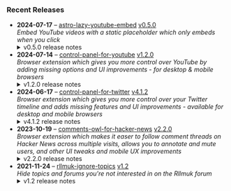 ### Recent Releases

<!-- RECENT_RELEASES -->
<ul>
<li>
  <strong>2024-07-17</strong> – <a href="https://github.com/insin/astro-lazy-youtube-embed">astro-lazy-youtube-embed</a> <a href="https://github.com/insin/astro-lazy-youtube-embed/releases/tag/v0.5.0">v0.5.0</a>
  <div><em>Embed YouTube videos with a static placeholder which only embeds when you click</em></div>
  <details><summary>v0.5.0 release notes</summary><h3>Added</h3>
<ul>
<li>Added the "Watch on YouTube" link to the embed
<ul>
<li>To omit the link, pass a <code>noLink</code> flag prop</li>
</ul>
</li>
<li>Added support for custom thumbnails
<ul>
<li>Pass a URL as the <code>thumbnail</code> prop</li>
</ul>
</li>
</ul>
<h3>Screenshots</h3>
<h4>"Watch on YouTube" link</h4>
<p><a target="_blank" rel="noopener noreferrer" href="https://private-user-images.githubusercontent.com/226692/349390469-2100e672-32bd-47f4-8748-a4a63a67a63b.png?jwt=eyJhbGciOiJIUzI1NiIsInR5cCI6IkpXVCJ9.eyJpc3MiOiJnaXRodWIuY29tIiwiYXVkIjoicmF3LmdpdGh1YnVzZXJjb250ZW50LmNvbSIsImtleSI6ImtleTUiLCJleHAiOjE3MjIwMTM4MTUsIm5iZiI6MTcyMjAxMzUxNSwicGF0aCI6Ii8yMjY2OTIvMzQ5MzkwNDY5LTIxMDBlNjcyLTMyYmQtNDdmNC04NzQ4LWE0YTYzYTY3YTYzYi5wbmc_WC1BbXotQWxnb3JpdGhtPUFXUzQtSE1BQy1TSEEyNTYmWC1BbXotQ3JlZGVudGlhbD1BS0lBVkNPRFlMU0E1M1BRSzRaQSUyRjIwMjQwNzI2JTJGdXMtZWFzdC0xJTJGczMlMkZhd3M0X3JlcXVlc3QmWC1BbXotRGF0ZT0yMDI0MDcyNlQxNzA1MTVaJlgtQW16LUV4cGlyZXM9MzAwJlgtQW16LVNpZ25hdHVyZT0xODIxNTdkNTU2ZjkxNDlkOWEzYTc2OTAyYTYzZTdkMmVlYWU2M2UyM2RhOWMyOWQzMGRjOGFkYWQyYWZjMzNjJlgtQW16LVNpZ25lZEhlYWRlcnM9aG9zdCZhY3Rvcl9pZD0wJmtleV9pZD0wJnJlcG9faWQ9MCJ9.uT296sV0TJCVWmZj81G3FOy1zFP6K7Jjb_GIenfDLIg"><img src="https://private-user-images.githubusercontent.com/226692/349390469-2100e672-32bd-47f4-8748-a4a63a67a63b.png?jwt=eyJhbGciOiJIUzI1NiIsInR5cCI6IkpXVCJ9.eyJpc3MiOiJnaXRodWIuY29tIiwiYXVkIjoicmF3LmdpdGh1YnVzZXJjb250ZW50LmNvbSIsImtleSI6ImtleTUiLCJleHAiOjE3MjIwMTM4MTUsIm5iZiI6MTcyMjAxMzUxNSwicGF0aCI6Ii8yMjY2OTIvMzQ5MzkwNDY5LTIxMDBlNjcyLTMyYmQtNDdmNC04NzQ4LWE0YTYzYTY3YTYzYi5wbmc_WC1BbXotQWxnb3JpdGhtPUFXUzQtSE1BQy1TSEEyNTYmWC1BbXotQ3JlZGVudGlhbD1BS0lBVkNPRFlMU0E1M1BRSzRaQSUyRjIwMjQwNzI2JTJGdXMtZWFzdC0xJTJGczMlMkZhd3M0X3JlcXVlc3QmWC1BbXotRGF0ZT0yMDI0MDcyNlQxNzA1MTVaJlgtQW16LUV4cGlyZXM9MzAwJlgtQW16LVNpZ25hdHVyZT0xODIxNTdkNTU2ZjkxNDlkOWEzYTc2OTAyYTYzZTdkMmVlYWU2M2UyM2RhOWMyOWQzMGRjOGFkYWQyYWZjMzNjJlgtQW16LVNpZ25lZEhlYWRlcnM9aG9zdCZhY3Rvcl9pZD0wJmtleV9pZD0wJnJlcG9faWQ9MCJ9.uT296sV0TJCVWmZj81G3FOy1zFP6K7Jjb_GIenfDLIg" alt="" content-type-secured-asset="image/png" style="max-width: 100%;"></a></p></details>
</li>
<li>
  <strong>2024-07-14</strong> – <a href="https://github.com/insin/control-panel-for-youtube">control-panel-for-youtube</a> <a href="https://github.com/insin/control-panel-for-youtube/releases/tag/v1.2.0">v1.2.0</a>
  <div><em>Browser extension which gives you more control over YouTube by adding missing options and UI improvements - for desktop &amp; mobile browsers</em></div>
  <details><summary>v1.2.0 release notes</summary><p>Visit the <a href="https://jbscript.dev/control-panel-for-youtube" rel="nofollow">Control Panel for YouTube website</a> for installation links, more information about the extension, and FAQs.</p>
<h2>Changes</h2>
<p>New options for desktop YouTube:</p>
<ul>
<li>Full size theater mode</li>
<li>Hide Miniplayer button</li>
<li>Search thumbnail size, which by default reverts the recent size increase YouTube made to search result thumbnails</li>
<li>Minimum grid items per row, for Home and Subscriptions</li>
</ul>
<p>hideSuggestedSections:</p>
<ul>
<li>Now also hides Recommended videos and Recommended playlists when viewing a (non-Watch Later) playlist</li>
</ul>
<h2>Availability</h2>
<p>New versions have to be reviewed and published by each browser extension store before they're available for use.</p>
<p>This release is available in the following extension stores:</p>
<p><a href="https://apps.apple.com/app/id6478456678?platform=mac" rel="nofollow"><img src="https://private-user-images.githubusercontent.com/226692/308588488-1ad45460-be0b-48ff-bbb4-6721e77e6537.png?jwt=eyJhbGciOiJIUzI1NiIsInR5cCI6IkpXVCJ9.eyJpc3MiOiJnaXRodWIuY29tIiwiYXVkIjoicmF3LmdpdGh1YnVzZXJjb250ZW50LmNvbSIsImtleSI6ImtleTUiLCJleHAiOjE3MjIwMTM4MTUsIm5iZiI6MTcyMjAxMzUxNSwicGF0aCI6Ii8yMjY2OTIvMzA4NTg4NDg4LTFhZDQ1NDYwLWJlMGItNDhmZi1iYmI0LTY3MjFlNzdlNjUzNy5wbmc_WC1BbXotQWxnb3JpdGhtPUFXUzQtSE1BQy1TSEEyNTYmWC1BbXotQ3JlZGVudGlhbD1BS0lBVkNPRFlMU0E1M1BRSzRaQSUyRjIwMjQwNzI2JTJGdXMtZWFzdC0xJTJGczMlMkZhd3M0X3JlcXVlc3QmWC1BbXotRGF0ZT0yMDI0MDcyNlQxNzA1MTVaJlgtQW16LUV4cGlyZXM9MzAwJlgtQW16LVNpZ25hdHVyZT01MThmM2NkNWQyNWYyNGQ5ZThmOTNmNWRlYmU1ZDlhNDZiMGJmMmQ5NjQxZGNmYjhmNzc2MzI4MWU5YTNlZDkzJlgtQW16LVNpZ25lZEhlYWRlcnM9aG9zdCZhY3Rvcl9pZD0wJmtleV9pZD0wJnJlcG9faWQ9MCJ9.ldYZCPSRjyiR1-z-k6xFZaxrRzbfBLGRZwFG5I15avs" alt="Mac App Store" content-type-secured-asset="image/png" secured-asset-link="" style="max-width: 100%;"></a> <a href="https://addons.mozilla.org/firefox/addon/control-panel-for-youtube/" rel="nofollow"><img src="https://private-user-images.githubusercontent.com/226692/307636781-566d72e8-bd40-43a4-9118-1768946f5b20.png?jwt=eyJhbGciOiJIUzI1NiIsInR5cCI6IkpXVCJ9.eyJpc3MiOiJnaXRodWIuY29tIiwiYXVkIjoicmF3LmdpdGh1YnVzZXJjb250ZW50LmNvbSIsImtleSI6ImtleTUiLCJleHAiOjE3MjIwMTM4MTUsIm5iZiI6MTcyMjAxMzUxNSwicGF0aCI6Ii8yMjY2OTIvMzA3NjM2NzgxLTU2NmQ3MmU4LWJkNDAtNDNhNC05MTE4LTE3Njg5NDZmNWIyMC5wbmc_WC1BbXotQWxnb3JpdGhtPUFXUzQtSE1BQy1TSEEyNTYmWC1BbXotQ3JlZGVudGlhbD1BS0lBVkNPRFlMU0E1M1BRSzRaQSUyRjIwMjQwNzI2JTJGdXMtZWFzdC0xJTJGczMlMkZhd3M0X3JlcXVlc3QmWC1BbXotRGF0ZT0yMDI0MDcyNlQxNzA1MTVaJlgtQW16LUV4cGlyZXM9MzAwJlgtQW16LVNpZ25hdHVyZT1jZGYxMDQ0MTBkNTIxZDkyMmNmZjNmMDQ1OWQ4NmQ1OTMzNGUyNDc4OGU5Y2I5M2ExODk5NDBlYzk3NTA4OTEyJlgtQW16LVNpZ25lZEhlYWRlcnM9aG9zdCZhY3Rvcl9pZD0wJmtleV9pZD0wJnJlcG9faWQ9MCJ9.N4rBm4_eAgbvIXIgm09Vnf0Wr8rAe0wqb3t682yjTq4" alt="Mozilla Add-ons" content-type-secured-asset="image/png" secured-asset-link="" style="max-width: 100%;"></a> <a href="https://chromewebstore.google.com/detail/control-panel-for-youtube/lodcanccmfbpjjpnngindkkmiehimile" rel="nofollow"><img src="https://private-user-images.githubusercontent.com/226692/307584913-08b44d7b-61d5-49f2-9a76-607eb36fe407.png?jwt=eyJhbGciOiJIUzI1NiIsInR5cCI6IkpXVCJ9.eyJpc3MiOiJnaXRodWIuY29tIiwiYXVkIjoicmF3LmdpdGh1YnVzZXJjb250ZW50LmNvbSIsImtleSI6ImtleTUiLCJleHAiOjE3MjIwMTM4MTUsIm5iZiI6MTcyMjAxMzUxNSwicGF0aCI6Ii8yMjY2OTIvMzA3NTg0OTEzLTA4YjQ0ZDdiLTYxZDUtNDlmMi05YTc2LTYwN2ViMzZmZTQwNy5wbmc_WC1BbXotQWxnb3JpdGhtPUFXUzQtSE1BQy1TSEEyNTYmWC1BbXotQ3JlZGVudGlhbD1BS0lBVkNPRFlMU0E1M1BRSzRaQSUyRjIwMjQwNzI2JTJGdXMtZWFzdC0xJTJGczMlMkZhd3M0X3JlcXVlc3QmWC1BbXotRGF0ZT0yMDI0MDcyNlQxNzA1MTVaJlgtQW16LUV4cGlyZXM9MzAwJlgtQW16LVNpZ25hdHVyZT01ODRlNWZmNmRlNWIxMTAwMjA1YjI5NzdhM2U4MGExZTgwMmI4OGViYTEzNTk3MWEyZGRjNDhkZDk0Y2QxOTRiJlgtQW16LVNpZ25lZEhlYWRlcnM9aG9zdCZhY3Rvcl9pZD0wJmtleV9pZD0wJnJlcG9faWQ9MCJ9.sDMjf2QMBTmzAp4FHvyPnYRqOBjIeVQ9vKWPlWxE9rU" alt="Chrome Web Store" content-type-secured-asset="image/png" secured-asset-link="" style="max-width: 100%;"></a> <a href="https://microsoftedge.microsoft.com/addons/detail/llinnalaegmbpmjonmfbpklchphiabfo" rel="nofollow"><img src="https://private-user-images.githubusercontent.com/226692/308582850-d5ccf576-df4a-48c8-b881-17c1e8a0c6df.png?jwt=eyJhbGciOiJIUzI1NiIsInR5cCI6IkpXVCJ9.eyJpc3MiOiJnaXRodWIuY29tIiwiYXVkIjoicmF3LmdpdGh1YnVzZXJjb250ZW50LmNvbSIsImtleSI6ImtleTUiLCJleHAiOjE3MjIwMTM4MTUsIm5iZiI6MTcyMjAxMzUxNSwicGF0aCI6Ii8yMjY2OTIvMzA4NTgyODUwLWQ1Y2NmNTc2LWRmNGEtNDhjOC1iODgxLTE3YzFlOGEwYzZkZi5wbmc_WC1BbXotQWxnb3JpdGhtPUFXUzQtSE1BQy1TSEEyNTYmWC1BbXotQ3JlZGVudGlhbD1BS0lBVkNPRFlMU0E1M1BRSzRaQSUyRjIwMjQwNzI2JTJGdXMtZWFzdC0xJTJGczMlMkZhd3M0X3JlcXVlc3QmWC1BbXotRGF0ZT0yMDI0MDcyNlQxNzA1MTVaJlgtQW16LUV4cGlyZXM9MzAwJlgtQW16LVNpZ25hdHVyZT1lNjk5ODg2ODEyODBhY2FkMDYyNjYzNjAyZmJhZDUyMzgxMDFiMDAyZmI4NmY4NjBjZTU1N2E2ZTg0MTIyZjE3JlgtQW16LVNpZ25lZEhlYWRlcnM9aG9zdCZhY3Rvcl9pZD0wJmtleV9pZD0wJnJlcG9faWQ9MCJ9.b3sL8AHpdg-18kPb5-5AMVVPdpCyRslrBBJUBCW3O7I" alt="Edge Add-ons" content-type-secured-asset="image/png" secured-asset-link="" style="max-width: 100%;"></a></p>
<h2>Screenshots</h2>
<h3>Full size theater mode</h3>
<table>
<thead>
<tr>
<th align="center">Before</th>
<th align="center">After</th>
</tr>
</thead>
<tbody>
<tr>
<td align="center"><a target="_blank" rel="noopener noreferrer" href="https://private-user-images.githubusercontent.com/226692/348511277-742e137f-65c0-4552-82a4-ba88be6f5be0.png?jwt=eyJhbGciOiJIUzI1NiIsInR5cCI6IkpXVCJ9.eyJpc3MiOiJnaXRodWIuY29tIiwiYXVkIjoicmF3LmdpdGh1YnVzZXJjb250ZW50LmNvbSIsImtleSI6ImtleTUiLCJleHAiOjE3MjIwMTM4MTUsIm5iZiI6MTcyMjAxMzUxNSwicGF0aCI6Ii8yMjY2OTIvMzQ4NTExMjc3LTc0MmUxMzdmLTY1YzAtNDU1Mi04MmE0LWJhODhiZTZmNWJlMC5wbmc_WC1BbXotQWxnb3JpdGhtPUFXUzQtSE1BQy1TSEEyNTYmWC1BbXotQ3JlZGVudGlhbD1BS0lBVkNPRFlMU0E1M1BRSzRaQSUyRjIwMjQwNzI2JTJGdXMtZWFzdC0xJTJGczMlMkZhd3M0X3JlcXVlc3QmWC1BbXotRGF0ZT0yMDI0MDcyNlQxNzA1MTVaJlgtQW16LUV4cGlyZXM9MzAwJlgtQW16LVNpZ25hdHVyZT02ODFiZmZiNGY5ZGQ2ZmIxNDI3MTg5MjA0YWEyNDMzNjI1NjQ4YTM1Njg0ZTc0Zjk2MDhjZDg4ZDkzMjE4YTI1JlgtQW16LVNpZ25lZEhlYWRlcnM9aG9zdCZhY3Rvcl9pZD0wJmtleV9pZD0wJnJlcG9faWQ9MCJ9.yPY917hYmtXuHYUecRIA5YKD9mHN4hMHbOyoR-2SC6M"><img src="https://private-user-images.githubusercontent.com/226692/348511277-742e137f-65c0-4552-82a4-ba88be6f5be0.png?jwt=eyJhbGciOiJIUzI1NiIsInR5cCI6IkpXVCJ9.eyJpc3MiOiJnaXRodWIuY29tIiwiYXVkIjoicmF3LmdpdGh1YnVzZXJjb250ZW50LmNvbSIsImtleSI6ImtleTUiLCJleHAiOjE3MjIwMTM4MTUsIm5iZiI6MTcyMjAxMzUxNSwicGF0aCI6Ii8yMjY2OTIvMzQ4NTExMjc3LTc0MmUxMzdmLTY1YzAtNDU1Mi04MmE0LWJhODhiZTZmNWJlMC5wbmc_WC1BbXotQWxnb3JpdGhtPUFXUzQtSE1BQy1TSEEyNTYmWC1BbXotQ3JlZGVudGlhbD1BS0lBVkNPRFlMU0E1M1BRSzRaQSUyRjIwMjQwNzI2JTJGdXMtZWFzdC0xJTJGczMlMkZhd3M0X3JlcXVlc3QmWC1BbXotRGF0ZT0yMDI0MDcyNlQxNzA1MTVaJlgtQW16LUV4cGlyZXM9MzAwJlgtQW16LVNpZ25hdHVyZT02ODFiZmZiNGY5ZGQ2ZmIxNDI3MTg5MjA0YWEyNDMzNjI1NjQ4YTM1Njg0ZTc0Zjk2MDhjZDg4ZDkzMjE4YTI1JlgtQW16LVNpZ25lZEhlYWRlcnM9aG9zdCZhY3Rvcl9pZD0wJmtleV9pZD0wJnJlcG9faWQ9MCJ9.yPY917hYmtXuHYUecRIA5YKD9mHN4hMHbOyoR-2SC6M" alt="Normal theater mode" content-type-secured-asset="image/png" style="max-width: 100%;"></a></td>
<td align="center"><a target="_blank" rel="noopener noreferrer" href="https://private-user-images.githubusercontent.com/226692/348511281-804e190b-799a-4773-8d9b-dd05113ee5ae.png?jwt=eyJhbGciOiJIUzI1NiIsInR5cCI6IkpXVCJ9.eyJpc3MiOiJnaXRodWIuY29tIiwiYXVkIjoicmF3LmdpdGh1YnVzZXJjb250ZW50LmNvbSIsImtleSI6ImtleTUiLCJleHAiOjE3MjIwMTM4MTUsIm5iZiI6MTcyMjAxMzUxNSwicGF0aCI6Ii8yMjY2OTIvMzQ4NTExMjgxLTgwNGUxOTBiLTc5OWEtNDc3My04ZDliLWRkMDUxMTNlZTVhZS5wbmc_WC1BbXotQWxnb3JpdGhtPUFXUzQtSE1BQy1TSEEyNTYmWC1BbXotQ3JlZGVudGlhbD1BS0lBVkNPRFlMU0E1M1BRSzRaQSUyRjIwMjQwNzI2JTJGdXMtZWFzdC0xJTJGczMlMkZhd3M0X3JlcXVlc3QmWC1BbXotRGF0ZT0yMDI0MDcyNlQxNzA1MTVaJlgtQW16LUV4cGlyZXM9MzAwJlgtQW16LVNpZ25hdHVyZT00ZjVmNzMwNzRlZjNhYjk1OGVmY2MzYzFjMzc2ZmYxODA5MDZiMTdjZDYxY2U2ZmIzM2JmNWE2NzQwYTQzZDU5JlgtQW16LVNpZ25lZEhlYWRlcnM9aG9zdCZhY3Rvcl9pZD0wJmtleV9pZD0wJnJlcG9faWQ9MCJ9.yi4ha8XoAsaO_tdo1Pd2am6DxHJLnzmpcsHHhpnn824"><img src="https://private-user-images.githubusercontent.com/226692/348511281-804e190b-799a-4773-8d9b-dd05113ee5ae.png?jwt=eyJhbGciOiJIUzI1NiIsInR5cCI6IkpXVCJ9.eyJpc3MiOiJnaXRodWIuY29tIiwiYXVkIjoicmF3LmdpdGh1YnVzZXJjb250ZW50LmNvbSIsImtleSI6ImtleTUiLCJleHAiOjE3MjIwMTM4MTUsIm5iZiI6MTcyMjAxMzUxNSwicGF0aCI6Ii8yMjY2OTIvMzQ4NTExMjgxLTgwNGUxOTBiLTc5OWEtNDc3My04ZDliLWRkMDUxMTNlZTVhZS5wbmc_WC1BbXotQWxnb3JpdGhtPUFXUzQtSE1BQy1TSEEyNTYmWC1BbXotQ3JlZGVudGlhbD1BS0lBVkNPRFlMU0E1M1BRSzRaQSUyRjIwMjQwNzI2JTJGdXMtZWFzdC0xJTJGczMlMkZhd3M0X3JlcXVlc3QmWC1BbXotRGF0ZT0yMDI0MDcyNlQxNzA1MTVaJlgtQW16LUV4cGlyZXM9MzAwJlgtQW16LVNpZ25hdHVyZT00ZjVmNzMwNzRlZjNhYjk1OGVmY2MzYzFjMzc2ZmYxODA5MDZiMTdjZDYxY2U2ZmIzM2JmNWE2NzQwYTQzZDU5JlgtQW16LVNpZ25lZEhlYWRlcnM9aG9zdCZhY3Rvcl9pZD0wJmtleV9pZD0wJnJlcG9faWQ9MCJ9.yi4ha8XoAsaO_tdo1Pd2am6DxHJLnzmpcsHHhpnn824" alt="Full size theater mode" content-type-secured-asset="image/png" style="max-width: 100%;"></a></td>
</tr>
</tbody>
</table>
<h3>Search thumbnail size</h3>
<table>
<thead>
<tr>
<th align="center">Large (YouTube default)</th>
<th align="center">Medium (Control Panel default)</th>
<th align="center">Small</th>
</tr>
</thead>
<tbody>
<tr>
<td align="center"><a target="_blank" rel="noopener noreferrer" href="https://private-user-images.githubusercontent.com/226692/348511348-b958e80d-85f0-4a59-a390-2dff60e5e473.png?jwt=eyJhbGciOiJIUzI1NiIsInR5cCI6IkpXVCJ9.eyJpc3MiOiJnaXRodWIuY29tIiwiYXVkIjoicmF3LmdpdGh1YnVzZXJjb250ZW50LmNvbSIsImtleSI6ImtleTUiLCJleHAiOjE3MjIwMTM4MTUsIm5iZiI6MTcyMjAxMzUxNSwicGF0aCI6Ii8yMjY2OTIvMzQ4NTExMzQ4LWI5NThlODBkLTg1ZjAtNGE1OS1hMzkwLTJkZmY2MGU1ZTQ3My5wbmc_WC1BbXotQWxnb3JpdGhtPUFXUzQtSE1BQy1TSEEyNTYmWC1BbXotQ3JlZGVudGlhbD1BS0lBVkNPRFlMU0E1M1BRSzRaQSUyRjIwMjQwNzI2JTJGdXMtZWFzdC0xJTJGczMlMkZhd3M0X3JlcXVlc3QmWC1BbXotRGF0ZT0yMDI0MDcyNlQxNzA1MTVaJlgtQW16LUV4cGlyZXM9MzAwJlgtQW16LVNpZ25hdHVyZT1kYjRmOGZmZTVjMTFlZTA3NDJlZWQwNmY2ZGVlZmFmYjc0MDI4NmVkNzlkMjI0M2ExMDYwNmYwMDk0OGVhMzFmJlgtQW16LVNpZ25lZEhlYWRlcnM9aG9zdCZhY3Rvcl9pZD0wJmtleV9pZD0wJnJlcG9faWQ9MCJ9.QLYwMCjL1gafVGxh__a9bDybTbZ4SJhpUPGKnbqri64"><img src="https://private-user-images.githubusercontent.com/226692/348511348-b958e80d-85f0-4a59-a390-2dff60e5e473.png?jwt=eyJhbGciOiJIUzI1NiIsInR5cCI6IkpXVCJ9.eyJpc3MiOiJnaXRodWIuY29tIiwiYXVkIjoicmF3LmdpdGh1YnVzZXJjb250ZW50LmNvbSIsImtleSI6ImtleTUiLCJleHAiOjE3MjIwMTM4MTUsIm5iZiI6MTcyMjAxMzUxNSwicGF0aCI6Ii8yMjY2OTIvMzQ4NTExMzQ4LWI5NThlODBkLTg1ZjAtNGE1OS1hMzkwLTJkZmY2MGU1ZTQ3My5wbmc_WC1BbXotQWxnb3JpdGhtPUFXUzQtSE1BQy1TSEEyNTYmWC1BbXotQ3JlZGVudGlhbD1BS0lBVkNPRFlMU0E1M1BRSzRaQSUyRjIwMjQwNzI2JTJGdXMtZWFzdC0xJTJGczMlMkZhd3M0X3JlcXVlc3QmWC1BbXotRGF0ZT0yMDI0MDcyNlQxNzA1MTVaJlgtQW16LUV4cGlyZXM9MzAwJlgtQW16LVNpZ25hdHVyZT1kYjRmOGZmZTVjMTFlZTA3NDJlZWQwNmY2ZGVlZmFmYjc0MDI4NmVkNzlkMjI0M2ExMDYwNmYwMDk0OGVhMzFmJlgtQW16LVNpZ25lZEhlYWRlcnM9aG9zdCZhY3Rvcl9pZD0wJmtleV9pZD0wJnJlcG9faWQ9MCJ9.QLYwMCjL1gafVGxh__a9bDybTbZ4SJhpUPGKnbqri64" alt="" content-type-secured-asset="image/png" style="max-width: 100%;"></a></td>
<td align="center"><a target="_blank" rel="noopener noreferrer" href="https://private-user-images.githubusercontent.com/226692/348511353-5ad929ef-0ffa-45b9-9df6-15bc1c00514b.png?jwt=eyJhbGciOiJIUzI1NiIsInR5cCI6IkpXVCJ9.eyJpc3MiOiJnaXRodWIuY29tIiwiYXVkIjoicmF3LmdpdGh1YnVzZXJjb250ZW50LmNvbSIsImtleSI6ImtleTUiLCJleHAiOjE3MjIwMTM4MTUsIm5iZiI6MTcyMjAxMzUxNSwicGF0aCI6Ii8yMjY2OTIvMzQ4NTExMzUzLTVhZDkyOWVmLTBmZmEtNDViOS05ZGY2LTE1YmMxYzAwNTE0Yi5wbmc_WC1BbXotQWxnb3JpdGhtPUFXUzQtSE1BQy1TSEEyNTYmWC1BbXotQ3JlZGVudGlhbD1BS0lBVkNPRFlMU0E1M1BRSzRaQSUyRjIwMjQwNzI2JTJGdXMtZWFzdC0xJTJGczMlMkZhd3M0X3JlcXVlc3QmWC1BbXotRGF0ZT0yMDI0MDcyNlQxNzA1MTVaJlgtQW16LUV4cGlyZXM9MzAwJlgtQW16LVNpZ25hdHVyZT02NDRhNzlkMGY2ZGVhNzNjNDQ3YmJjZDYzNzQxNjFhZTgwOWQzZDhkYzZkNWIwZGM4ZGJhMWEwYWY5ZmE2MWY4JlgtQW16LVNpZ25lZEhlYWRlcnM9aG9zdCZhY3Rvcl9pZD0wJmtleV9pZD0wJnJlcG9faWQ9MCJ9.tduF0rYUbP-fl2kwxlX0heKMz10SWxorHIhBEMs5M8k"><img src="https://private-user-images.githubusercontent.com/226692/348511353-5ad929ef-0ffa-45b9-9df6-15bc1c00514b.png?jwt=eyJhbGciOiJIUzI1NiIsInR5cCI6IkpXVCJ9.eyJpc3MiOiJnaXRodWIuY29tIiwiYXVkIjoicmF3LmdpdGh1YnVzZXJjb250ZW50LmNvbSIsImtleSI6ImtleTUiLCJleHAiOjE3MjIwMTM4MTUsIm5iZiI6MTcyMjAxMzUxNSwicGF0aCI6Ii8yMjY2OTIvMzQ4NTExMzUzLTVhZDkyOWVmLTBmZmEtNDViOS05ZGY2LTE1YmMxYzAwNTE0Yi5wbmc_WC1BbXotQWxnb3JpdGhtPUFXUzQtSE1BQy1TSEEyNTYmWC1BbXotQ3JlZGVudGlhbD1BS0lBVkNPRFlMU0E1M1BRSzRaQSUyRjIwMjQwNzI2JTJGdXMtZWFzdC0xJTJGczMlMkZhd3M0X3JlcXVlc3QmWC1BbXotRGF0ZT0yMDI0MDcyNlQxNzA1MTVaJlgtQW16LUV4cGlyZXM9MzAwJlgtQW16LVNpZ25hdHVyZT02NDRhNzlkMGY2ZGVhNzNjNDQ3YmJjZDYzNzQxNjFhZTgwOWQzZDhkYzZkNWIwZGM4ZGJhMWEwYWY5ZmE2MWY4JlgtQW16LVNpZ25lZEhlYWRlcnM9aG9zdCZhY3Rvcl9pZD0wJmtleV9pZD0wJnJlcG9faWQ9MCJ9.tduF0rYUbP-fl2kwxlX0heKMz10SWxorHIhBEMs5M8k" alt="" content-type-secured-asset="image/png" style="max-width: 100%;"></a></td>
<td align="center"><a target="_blank" rel="noopener noreferrer" href="https://private-user-images.githubusercontent.com/226692/348511361-074d965a-8741-45fa-ab85-b6e816894839.png?jwt=eyJhbGciOiJIUzI1NiIsInR5cCI6IkpXVCJ9.eyJpc3MiOiJnaXRodWIuY29tIiwiYXVkIjoicmF3LmdpdGh1YnVzZXJjb250ZW50LmNvbSIsImtleSI6ImtleTUiLCJleHAiOjE3MjIwMTM4MTUsIm5iZiI6MTcyMjAxMzUxNSwicGF0aCI6Ii8yMjY2OTIvMzQ4NTExMzYxLTA3NGQ5NjVhLTg3NDEtNDVmYS1hYjg1LWI2ZTgxNjg5NDgzOS5wbmc_WC1BbXotQWxnb3JpdGhtPUFXUzQtSE1BQy1TSEEyNTYmWC1BbXotQ3JlZGVudGlhbD1BS0lBVkNPRFlMU0E1M1BRSzRaQSUyRjIwMjQwNzI2JTJGdXMtZWFzdC0xJTJGczMlMkZhd3M0X3JlcXVlc3QmWC1BbXotRGF0ZT0yMDI0MDcyNlQxNzA1MTVaJlgtQW16LUV4cGlyZXM9MzAwJlgtQW16LVNpZ25hdHVyZT01MjQzODIwMTMyY2U2MTNiNDAyYTc4OWVhMGQ5ZmM3ZmNlZDY2M2UxOTJmNjNjMmJiZDBhZWRlODE5NmIwZWU4JlgtQW16LVNpZ25lZEhlYWRlcnM9aG9zdCZhY3Rvcl9pZD0wJmtleV9pZD0wJnJlcG9faWQ9MCJ9.Uv1TGzn9-OPD2Qzl1r7oGRR1kmT6PcbNuZyId2y8JtQ"><img src="https://private-user-images.githubusercontent.com/226692/348511361-074d965a-8741-45fa-ab85-b6e816894839.png?jwt=eyJhbGciOiJIUzI1NiIsInR5cCI6IkpXVCJ9.eyJpc3MiOiJnaXRodWIuY29tIiwiYXVkIjoicmF3LmdpdGh1YnVzZXJjb250ZW50LmNvbSIsImtleSI6ImtleTUiLCJleHAiOjE3MjIwMTM4MTUsIm5iZiI6MTcyMjAxMzUxNSwicGF0aCI6Ii8yMjY2OTIvMzQ4NTExMzYxLTA3NGQ5NjVhLTg3NDEtNDVmYS1hYjg1LWI2ZTgxNjg5NDgzOS5wbmc_WC1BbXotQWxnb3JpdGhtPUFXUzQtSE1BQy1TSEEyNTYmWC1BbXotQ3JlZGVudGlhbD1BS0lBVkNPRFlMU0E1M1BRSzRaQSUyRjIwMjQwNzI2JTJGdXMtZWFzdC0xJTJGczMlMkZhd3M0X3JlcXVlc3QmWC1BbXotRGF0ZT0yMDI0MDcyNlQxNzA1MTVaJlgtQW16LUV4cGlyZXM9MzAwJlgtQW16LVNpZ25hdHVyZT01MjQzODIwMTMyY2U2MTNiNDAyYTc4OWVhMGQ5ZmM3ZmNlZDY2M2UxOTJmNjNjMmJiZDBhZWRlODE5NmIwZWU4JlgtQW16LVNpZ25lZEhlYWRlcnM9aG9zdCZhY3Rvcl9pZD0wJmtleV9pZD0wJnJlcG9faWQ9MCJ9.Uv1TGzn9-OPD2Qzl1r7oGRR1kmT6PcbNuZyId2y8JtQ" alt="" content-type-secured-asset="image/png" style="max-width: 100%;"></a></td>
</tr>
</tbody>
</table>
<h3>Minimum grid items per row in Home and Subscriptions</h3>
<p>e.g. minimum of 5 items per row:</p>
<p><a target="_blank" rel="noopener noreferrer" href="https://private-user-images.githubusercontent.com/226692/348511501-8f6b7aea-6465-4cec-a277-a28bc187986a.png?jwt=eyJhbGciOiJIUzI1NiIsInR5cCI6IkpXVCJ9.eyJpc3MiOiJnaXRodWIuY29tIiwiYXVkIjoicmF3LmdpdGh1YnVzZXJjb250ZW50LmNvbSIsImtleSI6ImtleTUiLCJleHAiOjE3MjIwMTM4MTUsIm5iZiI6MTcyMjAxMzUxNSwicGF0aCI6Ii8yMjY2OTIvMzQ4NTExNTAxLThmNmI3YWVhLTY0NjUtNGNlYy1hMjc3LWEyOGJjMTg3OTg2YS5wbmc_WC1BbXotQWxnb3JpdGhtPUFXUzQtSE1BQy1TSEEyNTYmWC1BbXotQ3JlZGVudGlhbD1BS0lBVkNPRFlMU0E1M1BRSzRaQSUyRjIwMjQwNzI2JTJGdXMtZWFzdC0xJTJGczMlMkZhd3M0X3JlcXVlc3QmWC1BbXotRGF0ZT0yMDI0MDcyNlQxNzA1MTVaJlgtQW16LUV4cGlyZXM9MzAwJlgtQW16LVNpZ25hdHVyZT01OTQ2MzUzMWM3YzczMDE1ZTVhNzMyZDkyOTg5ZmIyMzNhZDc5NDJlMDFmYmJkMGQyZDU5NDdiNWFlMTdhMmVmJlgtQW16LVNpZ25lZEhlYWRlcnM9aG9zdCZhY3Rvcl9pZD0wJmtleV9pZD0wJnJlcG9faWQ9MCJ9.aVkxURBsJANkaVWZHTXUaBl0Lx_TfEVXf5HyMtHdVvs"><img src="https://private-user-images.githubusercontent.com/226692/348511501-8f6b7aea-6465-4cec-a277-a28bc187986a.png?jwt=eyJhbGciOiJIUzI1NiIsInR5cCI6IkpXVCJ9.eyJpc3MiOiJnaXRodWIuY29tIiwiYXVkIjoicmF3LmdpdGh1YnVzZXJjb250ZW50LmNvbSIsImtleSI6ImtleTUiLCJleHAiOjE3MjIwMTM4MTUsIm5iZiI6MTcyMjAxMzUxNSwicGF0aCI6Ii8yMjY2OTIvMzQ4NTExNTAxLThmNmI3YWVhLTY0NjUtNGNlYy1hMjc3LWEyOGJjMTg3OTg2YS5wbmc_WC1BbXotQWxnb3JpdGhtPUFXUzQtSE1BQy1TSEEyNTYmWC1BbXotQ3JlZGVudGlhbD1BS0lBVkNPRFlMU0E1M1BRSzRaQSUyRjIwMjQwNzI2JTJGdXMtZWFzdC0xJTJGczMlMkZhd3M0X3JlcXVlc3QmWC1BbXotRGF0ZT0yMDI0MDcyNlQxNzA1MTVaJlgtQW16LUV4cGlyZXM9MzAwJlgtQW16LVNpZ25hdHVyZT01OTQ2MzUzMWM3YzczMDE1ZTVhNzMyZDkyOTg5ZmIyMzNhZDc5NDJlMDFmYmJkMGQyZDU5NDdiNWFlMTdhMmVmJlgtQW16LVNpZ25lZEhlYWRlcnM9aG9zdCZhY3Rvcl9pZD0wJmtleV9pZD0wJnJlcG9faWQ9MCJ9.aVkxURBsJANkaVWZHTXUaBl0Lx_TfEVXf5HyMtHdVvs" alt="Screenshot 2024-07-14 at 11 42 47 AM" content-type-secured-asset="image/png" style="max-width: 100%;"></a></p>
<h2>Donate</h2>
<p>Support Control Panel for YouTube development with a tip:</p>
<p><a href="https://ko-fi.com/jbscript" rel="nofollow"><img src="https://private-user-images.githubusercontent.com/226692/330361609-c318a7d3-695e-448d-af15-ef0b934ae168.png?jwt=eyJhbGciOiJIUzI1NiIsInR5cCI6IkpXVCJ9.eyJpc3MiOiJnaXRodWIuY29tIiwiYXVkIjoicmF3LmdpdGh1YnVzZXJjb250ZW50LmNvbSIsImtleSI6ImtleTUiLCJleHAiOjE3MjIwMTM4MTUsIm5iZiI6MTcyMjAxMzUxNSwicGF0aCI6Ii8yMjY2OTIvMzMwMzYxNjA5LWMzMThhN2QzLTY5NWUtNDQ4ZC1hZjE1LWVmMGI5MzRhZTE2OC5wbmc_WC1BbXotQWxnb3JpdGhtPUFXUzQtSE1BQy1TSEEyNTYmWC1BbXotQ3JlZGVudGlhbD1BS0lBVkNPRFlMU0E1M1BRSzRaQSUyRjIwMjQwNzI2JTJGdXMtZWFzdC0xJTJGczMlMkZhd3M0X3JlcXVlc3QmWC1BbXotRGF0ZT0yMDI0MDcyNlQxNzA1MTVaJlgtQW16LUV4cGlyZXM9MzAwJlgtQW16LVNpZ25hdHVyZT04MDY4YmFhYTMyMTg0NmZjZDJjY2I5NjEzNjkxOTgwMzE0YmVlYzUyMGZhNmEwMDQxOWE3Yzk5MDA4NDBiMTY4JlgtQW16LVNpZ25lZEhlYWRlcnM9aG9zdCZhY3Rvcl9pZD0wJmtleV9pZD0wJnJlcG9faWQ9MCJ9.fxTB0nyylIF-m54kjTlEl9rsro-K0reo3npJEn1iCds" alt="Support me on Ko-fi" content-type-secured-asset="image/png" secured-asset-link="" style="max-width: 100%;"></a></p></details>
</li>
<li>
  <strong>2024-06-17</strong> – <a href="https://github.com/insin/control-panel-for-twitter">control-panel-for-twitter</a> <a href="https://github.com/insin/control-panel-for-twitter/releases/tag/v4.1.2">v4.1.2</a>
  <div><em>Browser extension which gives you more control over your Twitter timeline and adds missing features and UI improvements - available for desktop and mobile browsers</em></div>
  <details><summary>v4.1.2 release notes</summary><h2>Changes</h2>
<ul>
<li>Fixed hiding "Subscriber" indicators in replies from subscribers</li>
<li>Fixed handling the Subscribers tab in a user's followers/following page</li>
<li>Fixed fallback font for custom content when the main font rule isn't found</li>
<li>Fixed hiding the "Yeah! for Twitter" button on desktop when using that extension</li>
</ul>
<h2>Availability</h2>
<p>New versions have to be reviewed and published by each browser extension store before they're available for use.</p>
<p>This release is available in the following extension stores:</p>
<p><a href="https://apps.apple.com/app/id1668516167?platform=iphone" rel="nofollow"><img src="https://user-images.githubusercontent.com/226692/216768643-4756e33c-1e61-41a7-9c56-9bd80f10bcc9.png" alt="Apple App Store" style="max-width: 100%;"></a> <a href="https://chrome.google.com/webstore/detail/control-panel-for-twitter" rel="nofollow"><img src="https://user-images.githubusercontent.com/226692/212897023-9e66b1b0-e1cd-44df-a4f2-3d5bda80c5f8.png" alt="Chrome Web Store" style="max-width: 100%;"></a> <a href="https://addons.mozilla.org/firefox/addon/control-panel-for-twitter/" rel="nofollow"><img src="https://user-images.githubusercontent.com/226692/212897487-f3993495-2032-44a4-b0c6-1bd1d9cc56dd.png" alt="Firefox Add-ons" style="max-width: 100%;"></a> <a href="https://microsoftedge.microsoft.com/addons/detail/control-panel-for-twitter/foccddlibbeccjiobcnakipdpkjiijjp" rel="nofollow"><img src="https://user-images.githubusercontent.com/226692/212897573-34b1af0a-dc5a-4aa2-a1e7-ca85d3823f9f.png" alt="Edge Add-ons" style="max-width: 100%;"></a></p>
<h2>Donate</h2>
<p>Support Control Panel for Twitter development with a tip:</p>
<p><a href="https://ko-fi.com/jbscript" rel="nofollow"><img src="https://private-user-images.githubusercontent.com/226692/330361609-c318a7d3-695e-448d-af15-ef0b934ae168.png?jwt=eyJhbGciOiJIUzI1NiIsInR5cCI6IkpXVCJ9.eyJpc3MiOiJnaXRodWIuY29tIiwiYXVkIjoicmF3LmdpdGh1YnVzZXJjb250ZW50LmNvbSIsImtleSI6ImtleTUiLCJleHAiOjE3MjIwMTM4MTUsIm5iZiI6MTcyMjAxMzUxNSwicGF0aCI6Ii8yMjY2OTIvMzMwMzYxNjA5LWMzMThhN2QzLTY5NWUtNDQ4ZC1hZjE1LWVmMGI5MzRhZTE2OC5wbmc_WC1BbXotQWxnb3JpdGhtPUFXUzQtSE1BQy1TSEEyNTYmWC1BbXotQ3JlZGVudGlhbD1BS0lBVkNPRFlMU0E1M1BRSzRaQSUyRjIwMjQwNzI2JTJGdXMtZWFzdC0xJTJGczMlMkZhd3M0X3JlcXVlc3QmWC1BbXotRGF0ZT0yMDI0MDcyNlQxNzA1MTVaJlgtQW16LUV4cGlyZXM9MzAwJlgtQW16LVNpZ25hdHVyZT04MDY4YmFhYTMyMTg0NmZjZDJjY2I5NjEzNjkxOTgwMzE0YmVlYzUyMGZhNmEwMDQxOWE3Yzk5MDA4NDBiMTY4JlgtQW16LVNpZ25lZEhlYWRlcnM9aG9zdCZhY3Rvcl9pZD0wJmtleV9pZD0wJnJlcG9faWQ9MCJ9.fxTB0nyylIF-m54kjTlEl9rsro-K0reo3npJEn1iCds" alt="Support me on Ko-fi" content-type-secured-asset="image/png" secured-asset-link="" style="max-width: 100%;"></a></p></details>
</li>
<li>
  <strong>2023-10-19</strong> – <a href="https://github.com/insin/comments-owl-for-hacker-news">comments-owl-for-hacker-news</a> <a href="https://github.com/insin/comments-owl-for-hacker-news/releases/tag/v2.2.0">v2.2.0</a>
  <div><em>Browser extension which makes it easer to follow comment threads on Hacker News across multiple visits, allows you to annotate and mute users, and other UI tweaks and mobile UX improvements</em></div>
  <details><summary>v2.2.0 release notes</summary><ul>
<li>Added an option to disable or require confirmation for hiding on list pages</li>
<li>Added an option to increase the contrast of submission text (enabled by default)</li>
</ul>
<hr>
<p>Available in the following extension stores:</p>
<p><a href="https://apps.apple.com/us/app/comments-owl-for-hacker-news/id6451333500" rel="nofollow"><img src="https://user-images.githubusercontent.com/226692/216768643-4756e33c-1e61-41a7-9c56-9bd80f10bcc9.png" alt="Apple App Store" style="max-width: 100%;"></a> <a href="https://addons.mozilla.org/en-US/firefox/addon/hn-comments-owl/" rel="nofollow"><img src="https://user-images.githubusercontent.com/226692/212897487-f3993495-2032-44a4-b0c6-1bd1d9cc56dd.png" alt="Firefox" style="max-width: 100%;"></a> <a href="https://chrome.google.com/webstore/detail/kpoggabejgbenjahggloahnnaolmfock?authuser=0&amp;hl=en" rel="nofollow"><img src="https://user-images.githubusercontent.com/226692/212897023-9e66b1b0-e1cd-44df-a4f2-3d5bda80c5f8.png" alt="Chrome" style="max-width: 100%;"></a></p></details>
</li>
<li>
  <strong>2021-11-24</strong> – <a href="https://github.com/insin/rllmuk-ignore-topics">rllmuk-ignore-topics</a> <a href="https://github.com/insin/rllmuk-ignore-topics/releases/tag/v1.2">v1.2</a>
  <div><em>Hide topics and forums you're not interested in on the Rllmuk forum</em></div>
  <details><summary>v1.2 release notes</summary><ul>
<li>Added support for the Fluid view</li>
<li>Added a collapse control for the Fluid sidebar</li>
</ul></details>
</li>
</ul>
<!-- /RECENT_RELEASES -->
